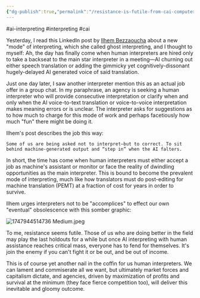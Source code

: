 ```yaml
---
{"dg-publish":true,"permalink":"/resistance-is-futile-from-cai-computer-assisted-interpreting-or-ai-assisted-human-interpreting-to-human-assisted-ai-interpreting/","noteIcon":"2"}
---
```


#ai-interpreting
#interpreting 
#cai 

Yesterday, I read this LinkedIn post by [Ilhem Bezzaoucha](https://www.linkedin.com/in/ilhem-bezzaoucha-a4227312b/) about a new "mode" of interpreting, which she called ghost interpreting, and I thought to myself: Ah, the day has finally come when human interpreters are hired only to take a backseat to the main star interpreter in a meeting—AI churning out either speech translation or adding the gimmicky yet cognitively-dissonant hugely-delayed AI generated voice of said translation.

Just one day later, I saw another interpreter mention this as an actual job offer in a group chat. In my paraphrase, an agency is seeking a human interpreter who will provide consecutive interpretation or clarify when and only when the AI voice-to-text translation or voice-to-voice interpretation makes meaning errors or is unclear.
The interpreter asks for suggestions as to how much to charge for this mode of work and perhaps facetiously how much "fun" there might be doing it.

Ilhem's post describes the job this way:
```
Some of us are being asked not to interpret—but to correct. To sit behind machine-generated output and “step in” when the AI falters.
```
In short, the time has come when human interpreters must either accept a job as machine's assistant or monitor or face the reality of dwindling opportunities as the main interpreter. This is bound to become the prevalent mode of interpreting, much like how translators must do post-editing for machine translation (PEMT) at a fraction of cost for years in order to survive.

Ilhem urges interpreters not to be "accomplices" to effect our own "eventual" obsolescence with this somber graphic:

![1747944514736 Medium.jpeg](/img/user/_attachments/_OB/1747944514736%20Medium.jpeg)

To me, resistance seems futile. Those of us who are doing better in the field may play the last holdouts for a while but once  AI interpreting with human assistance reaches critical mass, everyone has to fend for themselves. It's join the enemy if you can't fight it or be out, and be out of income.

This is of course yet another nail in the coffin for us human interpreters. We can lament and commiserate all we want, but ultimately market forces and capitalism dictate, and agencies, driven by maximization of profits and survival at the minimum (they face fierce competition too), will deliver this inevitable and gloomy outcome.